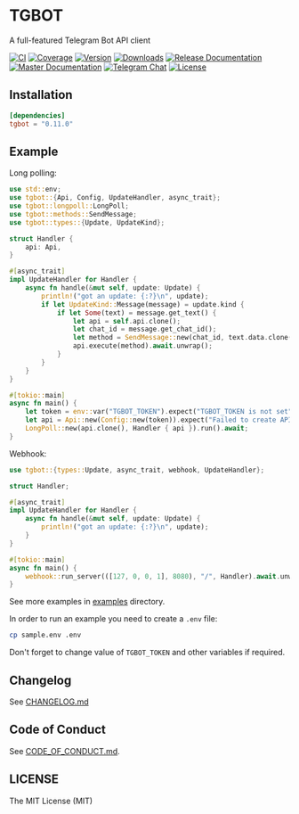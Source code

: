 # TGBOT

A full-featured Telegram Bot API client

[![CI](https://img.shields.io/github/workflow/status/tg-rs/tgbot/CI?style=flat-square)](https://github.com/tg-rs/tgbot/actions/)
[![Coverage](https://img.shields.io/codecov/c/github/tg-rs/tgbot.svg?style=flat-square)](https://codecov.io/gh/tg-rs/tgbot)
[![Version](https://img.shields.io/crates/v/tgbot.svg?style=flat-square)](https://crates.io/crates/tgbot)
[![Downloads](https://img.shields.io/crates/d/tgbot.svg?style=flat-square)](https://crates.io/crates/tgbot)
[![Release Documentation](https://img.shields.io/badge/docs-release-brightgreen.svg?style=flat-square)](https://docs.rs/tgbot)
[![Master Documentation](https://img.shields.io/badge/docs-master-blueviolet.svg?style=flat-square)](https://tg-rs.github.io/tgbot/tgbot/)
[![Telegram Chat](https://img.shields.io/badge/-@tgrsusers-blue?style=flat-square&logo=telegram)](https://t.me/tgrsusers)
[![License](https://img.shields.io/crates/l/tgbot.svg?style=flat-square)](https://github.com/tg-rs/tgbot/tree/0.11.0/LICENSE)

## Installation

```toml
[dependencies]
tgbot = "0.11.0"
```

## Example

Long polling:

```rust no_run
use std::env;
use tgbot::{Api, Config, UpdateHandler, async_trait};
use tgbot::longpoll::LongPoll;
use tgbot::methods::SendMessage;
use tgbot::types::{Update, UpdateKind};

struct Handler {
    api: Api,
}

#[async_trait]
impl UpdateHandler for Handler {
    async fn handle(&mut self, update: Update) {
        println!("got an update: {:?}\n", update);
        if let UpdateKind::Message(message) = update.kind {
            if let Some(text) = message.get_text() {
                let api = self.api.clone();
                let chat_id = message.get_chat_id();
                let method = SendMessage::new(chat_id, text.data.clone());
                api.execute(method).await.unwrap();
            }
        }
    }
}

#[tokio::main]
async fn main() {
    let token = env::var("TGBOT_TOKEN").expect("TGBOT_TOKEN is not set");
    let api = Api::new(Config::new(token)).expect("Failed to create API");
    LongPoll::new(api.clone(), Handler { api }).run().await;
}
```

Webhook:

```rust no_run
use tgbot::{types::Update, async_trait, webhook, UpdateHandler};

struct Handler;

#[async_trait]
impl UpdateHandler for Handler {
    async fn handle(&mut self, update: Update) {
        println!("got an update: {:?}\n", update);
    }
}

#[tokio::main]
async fn main() {
    webhook::run_server(([127, 0, 0, 1], 8080), "/", Handler).await.unwrap();
}
```

See more examples in [examples](https://github.com/tg-rs/tgbot/tree/0.11.0/examples) directory.

In order to run an example you need to create a `.env` file:
```sh
cp sample.env .env
```
Don't forget to change value of `TGBOT_TOKEN` and other variables if required.

## Changelog

See [CHANGELOG.md](https://github.com/tg-rs/tgbot/tree/0.11.0/CHANGELOG.md)

## Code of Conduct

See [CODE_OF_CONDUCT.md](https://github.com/tg-rs/tgbot/tree/0.11.0/CODE_OF_CONDUCT.md).

## LICENSE

The MIT License (MIT)
